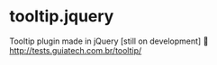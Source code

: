tooltip.jquery
==============

Tooltip plugin made in jQuery [still on development] :art:
http://tests.guiatech.com.br/tooltip/
